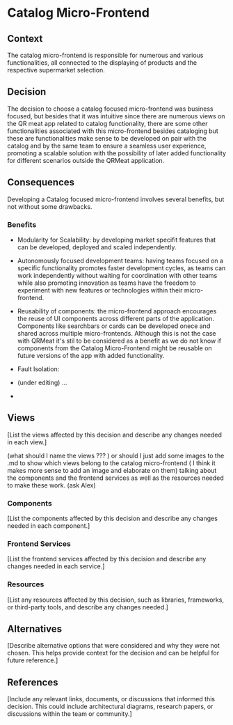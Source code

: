 # Catalog Micro-Frontend

## Context
The catalog micro-frontend is responsible for numerous and various functionalities, all connected to the displaying of products 
and the respective supermarket selection.

## Decision

The decision to choose a catalog focused micro-frontend was business focused, but besides that it was intuitive since there are numerous 
views on the QR meat app related to catalog functionality, there are some other functionalities associated with this micro-frontend besides 
cataloging but these are functionalities make sense to be developed on pair with the catalog and by the same team to ensure a seamless 
user experience, promoting a scalable solution with the possibility of later added functionality for different scenarios outside the 
QRMeat application.

## Consequences 

Developing a Catalog focused micro-frontend involves several benefits, but not without some drawbacks.

### Benefits
  - Modularity for Scalability: by developing market specifit features that can be developed, deployed and scaled independently.
  - Autonomously focused development teams: having teams focused on a specific functionality promotes faster development cycles, as teams can
work independently without waiting for coordination with other teams while also promoting innovation as teams have the freedom to experiment
with new features or technologies within their micro-frontend.
  - Reusability of components: the micro-frontend approach encourages the reuse of UI components across different parts of the application. Components like
searchbars or cards can be developed onece and shared across multiple micro-frontends. Although this is not the case with QRMeat it's stil to be considered
as a benefit as we do not know if components from the Catalog Micro-Frontend might be reusable on future versions of the app with added functionality.
  - Fault Isolation: 

  - (under editing) ...
  -
  

## Views

[List the views affected by this decision and describe any changes needed in each view.]

(what should I name the views ??? ) or should I just add some images to the .md to show which views belong to the
catalog micro-frontend ( I think it makes more sense to add an image and elaborate on them) talking about the components and the
frontend services as well as the resources needed to make these work. (ask Alex)


### Components

[List the components affected by this decision and describe any changes needed in each component.]

### Frontend Services

[List the frontend services affected by this decision and describe any changes needed in each service.]

### Resources

[List any resources affected by this decision, such as libraries, frameworks, or third-party tools, and describe any changes needed.]

## Alternatives

[Describe alternative options that were considered and why they were not chosen. This helps provide context for the decision and can be helpful for future reference.]


## References

[Include any relevant links, documents, or discussions that informed this decision. This could include architectural diagrams, research papers, or discussions within the team or community.]






